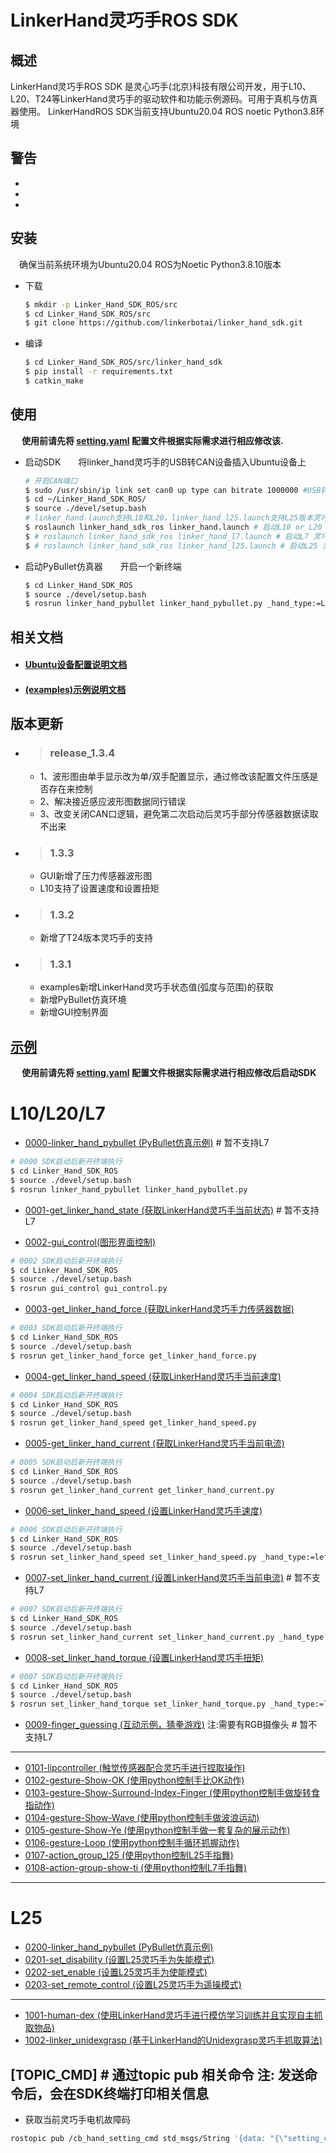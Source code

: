 # LinkerHand灵巧手ROS SDK

## 概述
LinkerHand灵巧手ROS SDK 是灵心巧手(北京)科技有限公司开发，用于L10、L20、T24等LinkerHand灵巧手的驱动软件和功能示例源码。可用于真机与仿真器使用。
LinkerHandROS SDK当前支持Ubuntu20.04 ROS noetic Python3.8环境

## 警告
- 
- 
- 

## 安装
&ensp;&ensp;确保当前系统环境为Ubuntu20.04 ROS为Noetic Python3.8.10版本
- 下载

  ```bash
  $ mkdir -p Linker_Hand_SDK_ROS/src
  $ cd Linker_Hand_SDK_ROS/src
  $ git clone https://github.com/linkerbotai/linker_hand_sdk.git
  ```

- 编译

  ```bash
  $ cd Linker_Hand_SDK_ROS/src/linker_hand_sdk
  $ pip install -r requirements.txt
  $ catkin_make
  ```

## 使用
&ensp;&ensp; __使用前请先将 [setting.yaml](linker_hand_sdk_ros/config/setting.yaml) 配置文件根据实际需求进行相应修改该.__

- 启动SDK&ensp;&ensp;&ensp;&ensp;将linker_hand灵巧手的USB转CAN设备插入Ubuntu设备上
    ```bash
    # 开启CAN端口
    $ sudo /usr/sbin/ip link set can0 up type can bitrate 1000000 #USB转CAN设备蓝色灯常亮状态
    $ cd ~/Linker_Hand_SDK_ROS/
    $ source ./devel/setup.bash
    # linker_hand.launch支持L10和L20，linker_hand_l25.launch支持L25版本灵巧手,linker_hand_l7.launch支持L7版本灵巧手
    $ roslaunch linker_hand_sdk_ros linker_hand.launch # 启动L10 or L20 灵巧手
    $ # roslaunch linker_hand_sdk_ros linker_hand_l7.launch # 启动L7 灵巧手
    $ # roslaunch linker_hand_sdk_ros linker_hand_l25.launch # 启动L25 灵巧手
    ```

- 启动PyBullet仿真器&ensp;&ensp;&ensp;&ensp;开启一个新终端
    ```bash
    $ cd Linker_Hand_SDK_ROS
    $ source ./devel/setup.bash
    $ rosrun linker_hand_pybullet linker_hand_pybullet.py _hand_type:=L20
    ```


## 相关文档
- #### [Ubuntu设备配置说明文档](doc/hardware_settings.md)
- #### [(examples)示例说明文档](examples/README_CN.md)


## 版本更新
- > ### release_1.3.4
  - 1、波形图由单手显示改为单/双手配置显示，通过修改该配置文件压感是否存在来控制
  - 2、解决接近感应波形图数据同行错误
  - 3、改变关闭CAN口逻辑，避免第二次启动后灵巧手部分传感器数据读取不出来
  
- > ### 1.3.3
  - GUI新增了压力传感器波形图
  - L10支持了设置速度和设置扭矩
- > ### 1.3.2
  - 新增了T24版本灵巧手的支持

- > ### 1.3.1
  - examples新增LinkerHand灵巧手状态值(弧度与范围)的获取
  - 新增PyBullet仿真环境
  - 新增GUI控制界面


## [示例](examples/)

&ensp;&ensp; __使用前请先将 [setting.yaml](linker_hand_sdk_ros/config/setting.yaml) 配置文件根据实际需求进行相应修改后启动SDK__
# L10/L20/L7

- [0000-linker_hand_pybullet (PyBullet仿真示例)](examples/README_CN.md#0000-PyBullet仿真示例) # 暂不支持L7
```bash
# 0000 SDK启动后新开终端执行
$ cd Linker_Hand_SDK_ROS
$ source ./devel/setup.bash
$ rosrun linker_hand_pybullet linker_hand_pybullet.py
```

- [0001-get_linker_hand_state (获取LinkerHand灵巧手当前状态)](examples/README_CN.md#0001-获取linkerhand灵巧手当前状态状态数值包括范围值与弧度值) # 暂不支持L7

- [0002-gui_control(图形界面控制)](examples/README_CN.md#0002-图形界面控制)
```bash
# 0002 SDK启动后新开终端执行
$ cd Linker_Hand_SDK_ROS
$ source ./devel/setup.bash
$ rosrun gui_control gui_control.py
```
- [0003-get_linker_hand_force (获取LinkerHand灵巧手力传感器数据)](examples/README_CN.md#0003-获取LinkerHand灵巧手力传感器数据)
```bash
# 0003 SDK启动后新开终端执行
$ cd Linker_Hand_SDK_ROS
$ source ./devel/setup.bash
$ rosrun get_linker_hand_force get_linker_hand_force.py
```
- [0004-get_linker_hand_speed (获取LinkerHand灵巧手当前速度)](examples/README_CN.md#0004-获取LinkerHand灵巧手当前速度)
```bash
# 0004 SDK启动后新开终端执行
$ cd Linker_Hand_SDK_ROS
$ source ./devel/setup.bash
$ rosrun get_linker_hand_speed get_linker_hand_speed.py
```
- [0005-get_linker_hand_current (获取LinkerHand灵巧手当前电流)](examples/README_CN.md#0005-获取LinkerHand灵巧手当前电流)
```bash
# 0005 SDK启动后新开终端执行
$ cd Linker_Hand_SDK_ROS
$ source ./devel/setup.bash
$ rosrun get_linker_hand_current get_linker_hand_current.py
```
- [0006-set_linker_hand_speed (设置LinkerHand灵巧手速度)](examples/README_CN.md#0006-设置LinkerHand灵巧手当前速度)
```bash
# 0006 SDK启动后新开终端执行
$ cd Linker_Hand_SDK_ROS
$ source ./devel/setup.bash
$ rosrun set_linker_hand_speed set_linker_hand_speed.py _hand_type:=left _speed:=[180,250,250,250,250] # L7为7个值，其他为5个值
```
- [0007-set_linker_hand_current (设置LinkerHand灵巧手当前电流)](examples/README_CN.md#0007-设置LinkerHand灵巧手当前电流) # 暂不支持L7
```bash
# 0007 SDK启动后新开终端执行
$ cd Linker_Hand_SDK_ROS
$ source ./devel/setup.bash
$ rosrun set_linker_hand_current set_linker_hand_current.py _hand_type:=left _current:=42 #暂不支持L7
```
- [0008-set_linker_hand_torque (设置LinkerHand灵巧手扭矩)](examples/README_CN.md#0008-设置LinkerHand灵巧手扭矩)
```bash
# 0007 SDK启动后新开终端执行
$ cd Linker_Hand_SDK_ROS
$ source ./devel/setup.bash
$ rosrun set_linker_hand_torque set_linker_hand_torque.py _hand_type:=left _torque:=[180,250,250,250,250] # L7为7个值，其他为5个值
```
- [0009-finger_guessing (互动示例，猜拳游戏)](examples/README_CN.md#0009-互动示例，猜拳游戏) 注:需要有RGB摄像头 # 暂不支持L7
---
- [0101-lipcontroller (触觉传感器配合灵巧手进行捏取操作)](examples/README_CN.md#0101-触觉传感器配合灵巧手进行捏取操作)
- [0102-gesture-Show-OK (使用python控制手比OK动作)](examples/README_CN.md#0102-使用python控制手比OK动作)
- [0103-gesture-Show-Surround-Index-Finger (使用python控制手做旋转食指动作)](examples/README_CN.md#0103-使用python控制手做旋转食指动作)
- [0104-gesture-Show-Wave (使用python控制手做波浪运动)](examples/README_CN.md#0104-使用python控制手做波浪运动)
- [0105-gesture-Show-Ye (使用python控制手做一套复杂的展示动作)](examples/README_CN.md#0105-使用python控制手做一套复杂的展示动作)
- [0106-gesture-Loop (使用python控制手循环抓握动作)](examples/README_CN.md#0106-使用python控制手循环抓握动作)
- [0107-action_group_l25 (使用python控制L25手指舞)](examples/README_CN.md#0107-使用python控制L25手指舞)
- [0108-action-group-show-ti (使用python控制L7手指舞)](examples/README_CN.md#0107-使用python控制L7手指舞)
---
# L25
- [0200-linker_hand_pybullet (PyBullet仿真示例)](examples/README_CN.md#0000-PyBullet仿真示例)
- [0201-set_disability (设置L25灵巧手为失能模式)](examples/README_CN.md#0201-设置L25灵巧手为失能模式)
- [0202-set_enable (设置L25灵巧手为使能模式)](examples/README_CN.md#0202-设置L25灵巧手为使能模式)
- [0203-set_remote_control (设置L25灵巧手为遥操模式)](examples/README_CN.md#0203-设置L25灵巧手为遥操模式)

---
- [1001-human-dex (使用LinkerHand灵巧手进行模仿学习训练并且实现自主抓取物品)](https://github.com/linkerbotai/human-dex)
- [1002-linker_unidexgrasp (基于LinkerHand的Unidexgrasp灵巧手抓取算法)](https://github.com/linkerbotai/linker_unidexgrasp)

## [TOPIC_CMD] # 通过topic pub 相关命令 注: 发送命令后，会在SDK终端打印相关信息
- 获取当前灵巧手电机故障码
```bash
rostopic pub /cb_hand_setting_cmd std_msgs/String '{data: "{\"setting_cmd\":\"get_faults\",\"params\":{\"hand_type\":\"left\"}}"}'
```